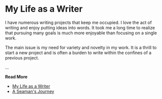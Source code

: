 # My Life as a Writer

I have numerous writing projects that keep me occupied. I love the act of 
writing and enjoy putting ideas into words.   It took me a long time to realize
that pursuing many goals is much more enjoyable than focusing on a single work.

The main issue is my need for variety and novelty in my work. It is a thrill to
start a new project and is often a burden to write within the confines of a
previous project.


...

**Read More**

* [My Life as a Writer](http://seamansguide.com/book/journey/Writer.md)
* [A Seaman's Journey](http://seamansguide.com/book/journey)

